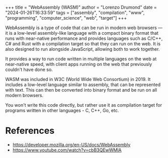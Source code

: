 +++
title = "WebAssembly (WASM)"
author = "Lorenzo Drumond"
date = "2024-01-26T16:33:59"
tags = ["assembly",  "compilation",  "www",  "programming",  "computer_science",  "web",  "target"]
+++


WebAssembly is a type of code that can be run in modern web browsers — it is a low-level assembly-like language with a compact binary format that runs with near-native performance and provides languages such as C/C++, C# and Rust with a compilation target so that they can run on the web. It is also designed to run alongside JavaScript, allowing both to work together.

It provides a way to run code written in multiple languages on the web at near-native speed, with client apps running on the web that previously couldn't have done so.

WASM was included in W3C (World Wide Web Consortium) in 2019. It includes a low-level language similar to assembly, that can be represented with text. This can then be converted into binary format and be run on all modern browsers.

You won't write this code directly, but rather use it as compilation target for programs written in other languages - C, C++, Go, etc.

# References
- https://developer.mozilla.org/en-US/docs/WebAssembly
- https://www.youtube.com/watch?v=cbB3QEwWMlA
